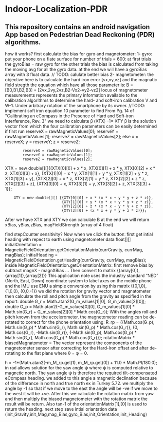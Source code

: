 # Indoor-Localization-PDR
## This repository contains an android navigation App based on Pedestrian Dead Reckoning (PDR) algorithms. 

how it works?
first calculate the bias for gyro and magnetometer:
1- gyro: put your phone on a flate surface for number of trials = 600: 
at first trials the gyroBias = raw gyro
for the other trials the bias is calculated from taking the moving avg for all the gyro data.
at the end we will have a gyroBias array with 3 float data. // TODO: calulate better bias
2- magnetometer: the objective here is to calculate the hard iron error [vx,vy,vz] and the magnatic field stregth the equation which have all those parameter is:
B = [B0,B1,B2,B3] = [2vx,2vy,2vz,B2-Vx2-vy2-vz2]
locus of magnetometer measurements represents the primary information available to the
calibration algorithms to determine the hard- and soft-iron calibration V and W-1. Under arbitrary rotation
of the smartphone by its owner. //TODO: implement soft iron equation 10 parameter to find
From Pg. 14 of "Calibrating an eCompass in the Presence of Hard and Soft-iron Interference, Rev. 3" we need to calculate 
β (XTX) –1= XTY β is the solution vector from which the four calibration parameters can be easily determined
if first run  reserveX = rawMagneticValues[0];
            reserveY = rawMagneticValues[1];
            reserveZ = rawMagneticValues[2];
else 	x = reserveX;
            y = reserveY;
            z = reserveZ;

            reserveX = rawMagneticValues[0];
            reserveY = rawMagneticValues[1];
            reserveZ = rawMagneticValues[2];
XTX = new double[][]{{XTX[0][0] + x * x, XTX[0][1] + x * y, XTX[0][2] + x * z, XTX[0][3] + x},
                             {XTX[1][0] + x * y, XTX[1][1] + y * y, XTX[1][2] + y * z, XTX[1][3] + y},
                             {XTX[2][0] + x * z, XTX[2][1] + y * z, XTX[2][2] + z * z, XTX[2][3] + z},
                             {XTX[3][0] + x,     XTX[3][1] + y,     XTX[3][2] + z,     XTX[3][3] + 1}};

        XTY = new double[][] {{XTY[0][0] + x * (x * x + y * y + z * z)},
                              {XTY[1][0] + y * (x * x + y * y + z * z)},
                              {XTY[2][0] + z * (x * x + y * y + z * z)},
                              {XTY[3][0] + (x * x + y * y + z * z)}};
After we have XTX and XTY we can calculate B
at the end we will return xBias, yBias,zBias, magFieldStrength (array of 4 float)

find stepCounter sensitivity?
Now when we click the button:
first get intial heading with repect to earth using magnetometer data
float[][] initialOrientation = MagneticFieldOrientation.getOrientationMatrix(currGravity, currMag, magBias);
initialHeading = MagneticFieldOrientation.getHeading(currGravity, currMag, magBias);
inside MagneticFieldOrientation.getOrientationMatrix:
first remove bias by subtract magnX - magnXBias ...
Then convert to matrix {{array[0]},{array[1]},{array[2]}}
This application note uses the industry standard “NED” (North, East, Down) coordinate system to label
axes on the mobile phone and the IMU use ENU a simple conversion by using this matrix
{{0,1,0},
{1,0,0},
{0,0,-1}}
we did the rotation for gravity vector and magnatometer
then calculate the roll and pitch angle from the gravity as specified in the report:
double G_r = Math.atan2(G_m_values[1][0], G_m_values[2][0]);
double G_p = Math.atan2(-G_m_values[0][0], G_m_values[1][0] * Math.sin(G_r) + G_m_values[2][0] * Math.cos(G_r));
With the angles roll and pitch known from the accelerometer, the magnetometer reading can be de-rotated to
correct for the phone orientation using:  R_rp = {{Math.cos(G_p), Math.sin(G_p) * Math.sin(G_r), Math.sin(G_p) * Math.cos(G_r)},
                            {0, Math.cos(G_r), -Math.sin(G_r)},
                            {-Math.sin(G_p), Math.cos(G_p) * Math.sin(G_r), Math.cos(G_p) * Math.cos(G_r)}};
rotationMatrix * biasedMagnatometer = The vector represent the components of the magnetometer sensor after correcting for the Hard-Iron
offset and after de-rotating to the flat plane where θ = φ = 0.

h = -1*(Math.atan2(-m_M_rp.get(1), m_M_rp.get(0)) + 11.0 * Math.PI/180.0); in rad
allows solution for the yaw angle ψ where ψ is computed relative to magnetic north. The yaw
angle ψ is therefore the required tilt-compensated eCompass heading.
we added to this angle a magnetic declination because of the differance in north and true north ex in Turkey 5.72. we multiply the angle by -1 so that if we move 
to the east the angle will be -ve if we move to the west it will be +ve.
After this we calculate the rotation matrix from yaw and then multiply the biased magnetometer with the rotation matrix the result will be return.
Also tan-1 of the orientationMatrix[1],[0] is used to return the heading.
next step save intial oriantation data (init_Gravity,init_Mag,mag_Bias,gyro_Bias,init_Orientation,init_Heading)

